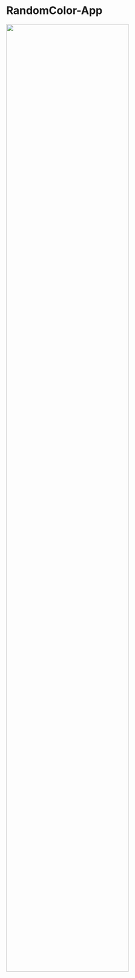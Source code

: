 # RandomColor-App

<img width="80%" src="https://user-images.githubusercontent.com/108478436/189925294-472982eb-4a14-4217-8962-16df6a30c9b2.mov"/>
